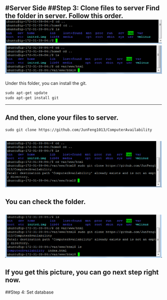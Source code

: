 #Server Side
##Step 3: Clone files to server
Find the folder in server. Follow this order.
![alt text](https://github.com/JunFeng1013/ComputerAvailability/blob/master/Picture/step3-1.png)
![alt text](https://github.com/JunFeng1013/ComputerAvailability/blob/master/Picture/step3-2.png)
---
Under this folder, you can install the git.
```
sudo apt-get update
sudo apt-get install git
```
---
And then, clone your files to server.
---
```
sudo git clone https://github.com/JunFeng1013/ComputerAvailability
```
![alt text](https://github.com/JunFeng1013/ComputerAvailability/blob/master/Picture/step3-3.png)
---
You can check the folder.
---
![alt text](https://github.com/JunFeng1013/ComputerAvailability/blob/master/Picture/step3-4.png)
---
If you get this picture, you can go next step right now.
---
##Step 4: Set database


